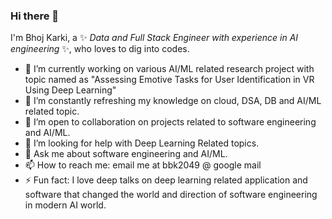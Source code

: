 ### Hi there 👋

I'm Bhoj Karki, a ✨ _Data and Full Stack Engineer with experience in AI engineering_ ✨, who loves to dig into codes.

- 🔭 I’m currently working on various AI/ML related research project with topic named as "Assessing Emotive Tasks for User Identification in VR Using Deep Learning" 
- 🌱 I’m constantly refreshing my knowledge on cloud, DSA, DB and AI/ML related topic.
- 👯 I’m open to collaboration on projects related to software engineering and AI/ML.
- 🤔 I’m looking for help with Deep Learning Related topics.
- 💬 Ask me about software engineering and AI/ML.
- 📫 How to reach me: email me at bbk2049 @ google mail
- ⚡ Fun fact: I love deep talks on deep learning related application and software that changed the world and direction of software engineering in modern AI world. 

